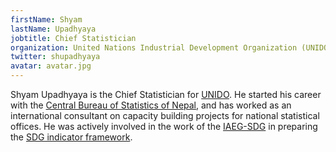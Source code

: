 ```yaml
---
firstName: Shyam
lastName: Upadhyaya
jobtitle: Chief Statistician
organization: United Nations Industrial Development Organization (UNIDO)
twitter: shupadhyaya
avatar: avatar.jpg
---
```


Shyam Upadhyaya is the Chief Statistician for [UNIDO](https://www.unido.org/). He started his career with the [Central Bureau of Statistics of Nepal](http://www.cbs.gov.np/), and has worked as an international consultant on capacity building projects for national statistical offices. He was actively involved in the work of the [IAEG-SDG](https://unstats.un.org/sdgs/iaeg-sdgs/) in preparing the [SDG indicator framework](https://unstats.un.org/sdgs/).
